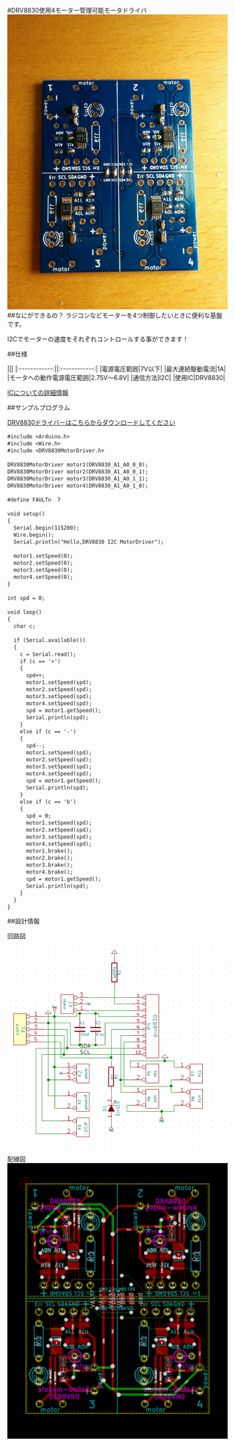 #DRV8830使用4モーター管理可能モータドライバ
![motor](./pic/motor.jpg)
##なにができるの？
ラジコンなどモーターを4つ制御したいときに便利な基盤です。

I2Cでモーターの速度をそれぞれコントロールする事ができます！

##仕様


|||
|:------------:||:------------:|
|電源電圧範囲|7V以下|
|最大連続駆動電流|1A|
|モータへの動作電源電圧範囲|2.75V～6.8V|
|通信方法|I2C|
|使用IC|DRV8830|

[ICについての詳細情報](https://strawberry-linux.com/pub/drv8830j.pdf)

##サンプルプログラム

[DRV8830ドライバーはこちらからダウンロードしてください](./driver/DRV8830MotorDriver.zip)

```
#include <Arduino.h>
#include <Wire.h>
#include <DRV8830MotorDriver.h>

DRV8830MotorDriver motor1(DRV8830_A1_A0_0_0);
DRV8830MotorDriver motor2(DRV8830_A1_A0_0_1);
DRV8830MotorDriver motor3(DRV8830_A1_A0_1_1);
DRV8830MotorDriver motor4(DRV8830_A1_A0_1_0);

#define FAULTn  7

void setup()
{
  Serial.begin(115200);
  Wire.begin();
  Serial.println("Hello,DRV8830 I2C MotorDriver");

  motor1.setSpeed(0);
  motor2.setSpeed(0);
  motor3.setSpeed(0);
  motor4.setSpeed(0);
}

int spd = 0;

void loop()
{
  char c;

  if (Serial.available())
  {
    c = Serial.read();
    if (c == '+')
    {
      spd++;
      motor1.setSpeed(spd);
      motor2.setSpeed(spd);
      motor3.setSpeed(spd);
      motor4.setSpeed(spd);
      spd = motor1.getSpeed();
      Serial.println(spd);
    }
    else if (c == '-')
    {
      spd--;
      motor1.setSpeed(spd);
      motor2.setSpeed(spd);
      motor3.setSpeed(spd);
      motor4.setSpeed(spd);
      spd = motor1.getSpeed();
      Serial.println(spd);
    }
    else if (c == 'b')
    {
      spd = 0;
      motor1.setSpeed(spd);
      motor2.setSpeed(spd);
      motor3.setSpeed(spd);
      motor4.setSpeed(spd);
      motor1.brake();
      motor2.brake();
      motor3.brake();
      motor4.brake();
      spd = motor1.getSpeed();
      Serial.println(spd);
    }
  }
}
```



##設計情報

回路図  
![回路図](./pic/motor回路図.png)  
  
配線図  
![配線図](./pic/motor配線図.png)